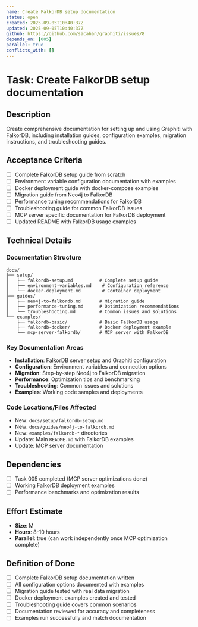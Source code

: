 ```yaml
---
name: Create FalkorDB setup documentation
status: open
created: 2025-09-05T10:40:37Z
updated: 2025-09-05T10:40:37Z
github: https://github.com/sacahan/graphiti/issues/8
depends_on: [005]
parallel: true
conflicts_with: []
---
```


# Task: Create FalkorDB setup documentation

## Description

Create comprehensive documentation for setting up and using Graphiti with FalkorDB, including installation guides, configuration examples, migration instructions, and troubleshooting guides.

## Acceptance Criteria

- [ ] Complete FalkorDB setup guide from scratch
- [ ] Environment variable configuration documentation with examples
- [ ] Docker deployment guide with docker-compose examples
- [ ] Migration guide from Neo4j to FalkorDB
- [ ] Performance tuning recommendations for FalkorDB
- [ ] Troubleshooting guide for common FalkorDB issues
- [ ] MCP server specific documentation for FalkorDB deployment
- [ ] Updated README with FalkorDB usage examples

## Technical Details

### Documentation Structure

```
docs/
├── setup/
│   ├── falkordb-setup.md          # Complete setup guide
│   ├── environment-variables.md    # Configuration reference
│   └── docker-deployment.md        # Container deployment
├── guides/
│   ├── neo4j-to-falkordb.md       # Migration guide
│   ├── performance-tuning.md      # Optimization recommendations
│   └── troubleshooting.md         # Common issues and solutions
└── examples/
    ├── falkordb-basic/            # Basic FalkorDB usage
    ├── falkordb-docker/           # Docker deployment example
    └── mcp-server-falkordb/       # MCP server with FalkorDB
```

### Key Documentation Areas

- **Installation**: FalkorDB server setup and Graphiti configuration
- **Configuration**: Environment variables and connection options
- **Migration**: Step-by-step Neo4j to FalkorDB migration
- **Performance**: Optimization tips and benchmarking
- **Troubleshooting**: Common issues and solutions
- **Examples**: Working code samples and deployments

### Code Locations/Files Affected

- New: `docs/setup/falkordb-setup.md`
- New: `docs/guides/neo4j-to-falkordb.md`
- New: `examples/falkordb-*` directories
- Update: Main `README.md` with FalkorDB examples
- Update: MCP server documentation

## Dependencies

- [ ] Task 005 completed (MCP server optimizations done)
- [ ] Working FalkorDB deployment examples
- [ ] Performance benchmarks and optimization results

## Effort Estimate

- **Size**: M
- **Hours**: 8-10 hours
- **Parallel**: true (can work independently once MCP optimization complete)

## Definition of Done

- [ ] Complete FalkorDB setup documentation written
- [ ] All configuration options documented with examples
- [ ] Migration guide tested with real data migration
- [ ] Docker deployment examples created and tested
- [ ] Troubleshooting guide covers common scenarios
- [ ] Documentation reviewed for accuracy and completeness
- [ ] Examples run successfully and match documentation
